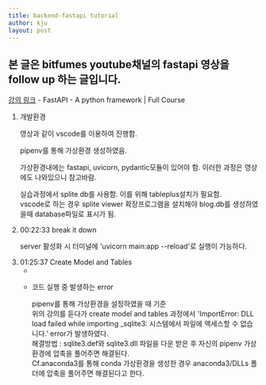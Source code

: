 ```yaml
---
title: backend-fastapi tutorial
author: kju
layout: post
---
```

<html>
  <head>
    <title>fastapi tutorial</title>
    <meta charset="utf-8">
    <meta name="description" content="fastapi를 이용해 db작업을 하기위한 기초와 관련된 포스팅">
  </head>
<body>
  <h2>본 글은 bitfumes youtube채널의 fastapi 영상을 follow up 하는 글입니다.</h2>
  <p><span style="color: blue;"><a href="https://www.youtube.com/watch?v=7t2alSnE2-I&t=1050s">강의 링크</a></span> - FastAPI - A python framework | Full Course</p>
  <ol>
    <li>
      개발환경
      <p>
        영상과 같이 vscode를 이용하여 진행함.
      </p>
      <p>
        pipenv를 통해 가상환경 생성하였음.
      </p>
      <p>
        가상환경내에는 fastapi, uvicorn, pydantic모듈이 있어야 함. 이러한 과정은 영상에도 나와있으니 참고바람.
      </p>
      <p>
        실습과정에서 splite db를 사용함. 이를 위해 tableplus설치가 필요함.
        <br>vscode로 하는 경우 splite viewer 확장프로그램을 설치해야 blog.db를 생성하였을때 database파일로 표시가 됨.
      </p>
    </li>
    <li>
      00:22:33 break it down
      <p>server 활성화 시 터미널에 'uvicorn main:app --reload'로 실행이 가능하다.</p>
    </li>
    <li>
      01:25:37 Create Model and Tables
      <ul>
        <li></li>
        <li>
        <p>코드 실행 중 발생하는 error</p>
        <p>
        pipenv를 통해 가상환경을 설정하였을 때 기준<br>
        위의 강의를 듣다가  create model and tables 과정에서 'ImportError: DLL load failed while importing _sqlite3: 시스템에서 파일에 액세스할 수 없습니다.' error가 발생하였다.
        <br>해결방법 : sqlite3.def와 sqlite3.dll 파일을 다운 받은 후 자신의 pipenv 가상환경에 압축을 풀어주면 해결된다.
        <br>Cf.anaconda3를 통해 conda 가상환경을 생성한 경우 anaconda3/DLLs 폴더에 압축을 풀어주면 해결된다고 한다.
        </li>
      </p>
      </ul>
    </li>
  </ol>
  



</body>
</html>
